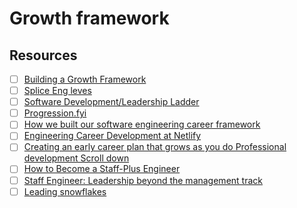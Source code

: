 # Growth framework

## Resources

* [ ] [Building a Growth Framework](https://blog.songkick.com/building-a-growth-framework-2464435e9e46)
* [ ] [Splice Eng leves](https://docs.google.com/spreadsheets/d/11ya4acUE2x8iJ5BDbRlXJLko8L\_fLicWDY\_PxoyKNYY/edit#gid=0)
* [ ] [Software Development/Leadership Ladder](https://docs.google.com/spreadsheets/d/1k4sO6pyCl\_YYnf0PAXSBcX776rNcTjSOqDxZ5SDty-4/edit#gid=0)
* [ ] [Progression.fyi](https://progression.fyi/)
* [ ] [How we built our software engineering career framework](https://about.sourcegraph.com/blog/software-engineer-career-ladder)
* [ ] [Engineering Career Development at Netlify](https://www.netlify.com/blog/2021/01/21/engineering-career-development-at-netlify/)
* [ ] [Creating an early career plan that grows as you do Professional development Scroll down](https://leaddev.com/professional-development/creating-early-career-plan-grows-you-do?utm\_term=Autofeed\&utm\_medium=Social\&utm\_source=Twitter#Echobox=1655856744)
* [ ] [How to Become a Staff-Plus Engineer](https://www.infoq.com/news/2022/06/become-staff-plus-engineer/)
* [ ] [Staff Engineer: Leadership beyond the management track](https://www.amazon.com/dp/B08RMSHYGG)
* [ ] [Leading snowflakes](https://leadingsnowflakes.com/)
